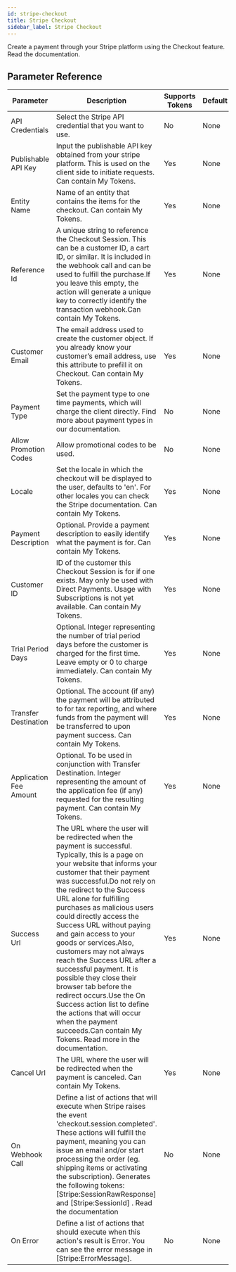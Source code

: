 ```yaml
---
id: stripe-checkout
title: Stripe Checkout
sidebar_label: Stripe Checkout
---
```



Create a payment through your Stripe platform using the Checkout feature. Read the documentation.

## Parameter Reference
| Parameter | Description | Supports Tokens | Default |
| -- | -- | -- | -- |
| API Credentials | Select the Stripe API credential that you want to use. | No | None |
| Publishable API Key | Input the publishable API key obtained from your stripe platform. This is used on the client side to initiate requests. Can contain My Tokens. | Yes | None |
| Entity Name | Name of an entity that contains the items for the checkout. Can contain My Tokens. | Yes | None |
| Reference Id | A unique string to reference the Checkout Session. This can be a customer ID, a cart ID, or similar. It is included in the webhook call and can be used to fulfill the purchase.If you leave this empty, the action will generate a unique key to correctly identify the transaction webhook.Can contain My Tokens. | Yes | None |
| Customer Email | The email address used to create the customer object. If you already know your customer’s email address, use this attribute to prefill it on Checkout. Can contain My Tokens. | Yes | None |
| Payment Type | Set the payment type to one time payments, which will charge the client directly. Find more about payment types in our documentation. | No | None |
| Allow Promotion Codes | Allow promotional codes to be used. | No | None |
| Locale | Set the locale in which the checkout will be displayed to the user, defaults to 'en'. For other locales you can check the Stripe documentation. Can contain My Tokens. | Yes | None |
| Payment Description | Optional. Provide a payment description to easily identify what the payment is for. Can contain My Tokens. | Yes | None |
| Customer ID | ID of the customer this Checkout Session is for if one exists. May only be used with Direct Payments. Usage with Subscriptions is not yet available. Can contain My Tokens. | Yes | None |
| Trial Period Days | Optional. Integer representing the number of trial period days before the customer is charged for the first time. Leave empty or 0 to charge immediately. Can contain My Tokens. | Yes | None |
| Transfer Destination | Optional. The account (if any) the payment will be attributed to for tax reporting, and where funds from the payment will be transferred to upon payment success. Can contain My Tokens. | Yes | None |
| Application Fee Amount | Optional. To be used in conjunction with Transfer Destination. Integer representing the amount of the application fee (if any) requested for the resulting payment. Can contain My Tokens. | Yes | None |
| Success Url | The URL where the user will be redirected when the payment is successful. Typically, this is a page on your website that informs your customer that their payment was successful.Do not rely on the redirect to the Success URL alone for fulfilling purchases as malicious users could directly access the Success URL without paying and gain access to your goods or services.Also, customers may not always reach the Success URL after a successful payment. It is possible they close their browser tab before the redirect occurs.Use the On Success action list to define the actions that will occur when the payment succeeds.Can contain My Tokens. Read more in the documentation. | Yes | None |
| Cancel Url | The URL where the user will be redirected when the payment is canceled. Can contain My Tokens. | Yes | None |
| On Webhook Call | Define a list of actions that will execute when Stripe raises the event 'checkout.session.completed'. These actions will fulfill the payment, meaning you can issue an email and/or start processing the order (eg. shipping items or activating the subscription). Generates the following tokens: [Stripe:SessionRawResponse] and [Stripe:SessionId] . Read the documentation | No | None |
| On Error | Define a list of actions that should execute when this action's result is Error. You can see the error message in [Stripe:ErrorMessage]. | No | None |
